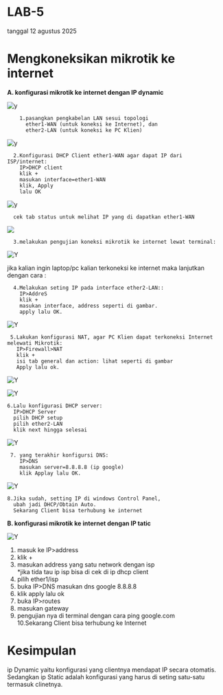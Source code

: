 # LAB-5
tanggal 12 agustus 2025 
# Mengkoneksikan mikrotik ke internet  
**A. konfigurasi mikrotik ke internet dengan IP dynamic**
  
![y](TOPOLOGIdym.PNG)

        1.pasangkan pengkabelan LAN sesui topologi 
          ether1-WAN (untuk koneksi ke Internet), dan
          ether2-LAN (untuk koneksi ke PC Klien)

![y](LAB.PNG)

      2.Konfigurasi DHCP Client ether1-WAN agar dapat IP dari ISP/internet:
        IP>DHCP client
        klik +
        masukan interface=ether1-WAN  
        klik, Apply   
        lalu OK  

![y](LAB1.PNG)

      cek tab status untuk melihat IP yang di dapatkan ether1-WAN  

![](LAB2.PNG)

      3.melakukan pengujian koneksi mikrotik ke internet lewat terminal:  

![Y](LAB3.PNG)

jika kalian ingin laptop/pc kalian terkoneksi ke internet maka lanjutkan dengan cara :

      4.Melakukan seting IP pada interface ether2-LAN::  
        IP>AddreS  
        klik +   
        masukan interface, address seperti di gambar.  
        apply lalu OK. 
     
![Y](LAB4.PNG) 

     5.Lakukan konfigurasi NAT, agar PC Klien dapat terkoneksi Internet melewati Mikrotik:  
       IP>Firewall>NAT  
       klik +  
       isi tab general dan action: lihat seperti di gambar  
       Apply lalu ok.

![Y](LAB5.PNG)

![Y](LAB5.1.PNG)


    6.Lalu konfigurasi DHCP server:  
      IP>DHCP Server  
      pilih DHCP setup   
      pilih ether2-LAN   
      klik next hingga selesai  

![Y](LAB7.PNG)

     7. yang terakhir konfigursi DNS:  
        IP>DNS   
        masukan server=8.8.8.8 (ip google)  
        klik Applay lalu OK.

![Y](labdns.PNG)

    8.Jika sudah, setting IP di windows Control Panel,  
      ubah jadi DHCP/Obtain Auto.  
      Sekarang Client bisa terhubung ke internet

**B. konfigurasi mikrotik ke internet dengan IP tatic**

![Y](TOPOLOGIttci.PNG)

1. masuk ke IP>address  
2. klik +  
3. masukan address yang satu network dengan isp  
   *jika tida tau ip isp bisa di cek di ip dhcp client  
4. pilih ether1/isp  
5. buka IP>DNS masukan dns google 8.8.8.8   
6. klik apply lalu ok  
7. buka IP>routes  
8. masukan gateway  
9. pengujian nya di terminal dengan cara ping google.com  
10.Sekarang Client bisa terhubung ke Internet  

# Kesimpulan
ip Dynamic yaitu konfigurasi yang clientnya mendapat IP secara otomatis.  
Sedangkan ip Static adalah konfigurasi yang harus di seting satu-satu termasuk clinetnya.





